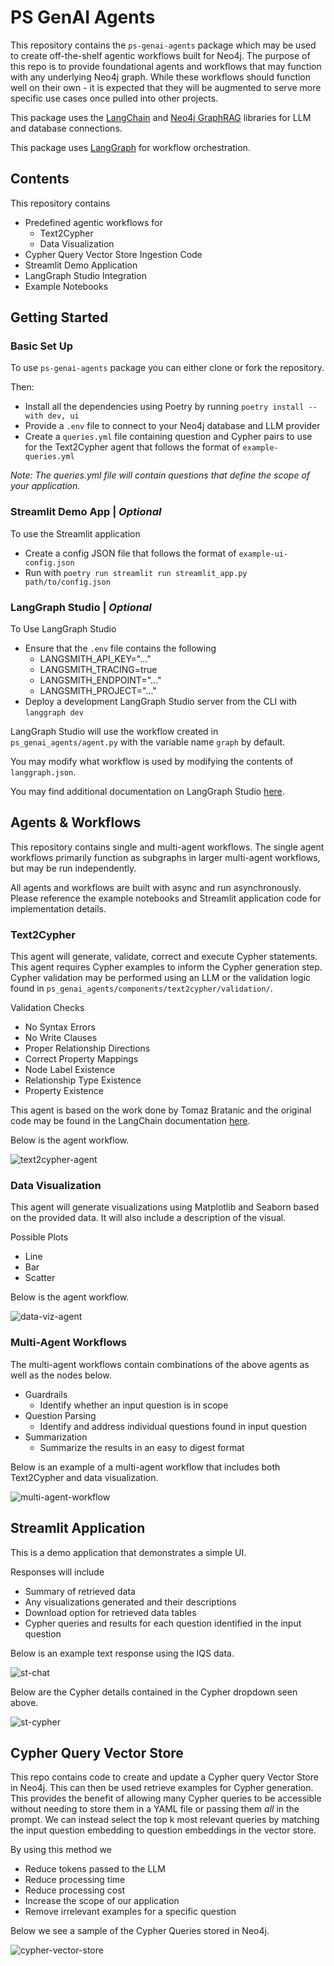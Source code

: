 # PS GenAI Agents

This repository contains the `ps-genai-agents` package which may be used to create off-the-shelf agentic workflows built for Neo4j. The purpose of this repo is to provide foundational agents and workflows that may function with any underlying Neo4j graph. While these workflows should function well on their own - it is expected that they will be augmented to serve more specific use cases once pulled into other projects. 

This package uses the [LangChain](https://github.com/langchain-ai) and [Neo4j GraphRAG](https://github.com/neo4j/neo4j-graphrag-python) libraries for LLM and database connections.

This package uses [LangGraph](https://github.com/langchain-ai/langgraph) for workflow orchestration.

## Contents

This repository contains
* Predefined agentic workflows for 
  * Text2Cypher
  * Data Visualization 
* Cypher Query Vector Store Ingestion Code
* Streamlit Demo Application
* LangGraph Studio Integration
* Example Notebooks

## Getting Started

### Basic Set Up
To use `ps-genai-agents` package you can either clone or fork the repository. 

Then:
* Install all the dependencies using Poetry by running `poetry install --with dev, ui`
* Provide a `.env` file to connect to your Neo4j database and LLM provider
* Create a `queries.yml` file containing question and Cypher pairs to use for the Text2Cypher agent that follows the format of `example-queries.yml`

*Note: The queries.yml file will contain questions that define the scope of your application.*

### Streamlit Demo App | *Optional*
To use the Streamlit application
* Create a config JSON file that follows the format of `example-ui-config.json`
* Run with `poetry run streamlit run streamlit_app.py path/to/config.json`

### LangGraph Studio | *Optional*
To Use LangGraph Studio
* Ensure that the `.env` file contains the following
  * LANGSMITH_API_KEY="..."
  * LANGSMITH_TRACING=true
  * LANGSMITH_ENDPOINT="..."
  * LANGSMITH_PROJECT="..."
* Deploy a development LangGraph Studio server from the CLI with `langgraph dev`

LangGraph Studio will use the workflow created in `ps_genai_agents/agent.py` with the variable name `graph` by default. 

You may modify what workflow is used by modifying the contents of `langgraph.json`.

You may find additional documentation on LangGraph Studio [here](https://langchain-ai.github.io/langgraph/concepts/langgraph_studio/).

## Agents & Workflows

This repository contains single and multi-agent workflows. The single agent workflows primarily function as subgraphs in larger multi-agent workflows, but may be run independently.

All agents and workflows are built with async and run asynchronously. Please reference the example notebooks and Streamlit application code for implementation details.

### Text2Cypher

This agent will generate, validate, correct and execute Cypher statements. 
This agent requires Cypher examples to inform the Cypher generation step. 
Cypher validation may be performed using an LLM or the validation logic found in  `ps_genai_agents/components/text2cypher/validation/`.

Validation Checks
* No Syntax Errors
* No Write Clauses 
* Proper Relationship Directions
* Correct Property Mappings
* Node Label Existence
* Relationship Type Existence
* Property Existence

This agent is based on the work done by Tomaz Bratanic and the original code may be found in the LangChain documentation [here](https://python.langchain.com/docs/tutorials/graph/).

Below is the agent workflow.

![text2cypher-agent](./docs/assets/images/workflows/text2cypher-workflow.png)

### Data Visualization

This agent will generate visualizations using Matplotlib and Seaborn based on the provided data. It will also include a description of the visual.

Possible Plots 
* Line
* Bar
* Scatter

Below is the agent workflow.

![data-viz-agent](./docs/assets/images/workflows/visualization-workflow.png)


### Multi-Agent Workflows

The multi-agent workflows contain combinations of the above agents as well as the nodes below.
* Guardrails
  * Identify whether an input question is in scope
* Question Parsing
  * Identify and address individual questions found in input question
* Summarization
  * Summarize the results in an easy to digest format

Below is an example of a multi-agent workflow that includes both Text2Cypher and data visualization.

![multi-agent-workflow](./docs/assets/images/workflows/text2cypher-with-visualization-workflow-v2.png)


## Streamlit Application

This is a demo application that demonstrates a simple UI.

Responses will include 
* Summary of retrieved data
* Any visualizations generated and their descriptions
* Download option for retrieved data tables
* Cypher queries and results for each question identified in the input question

Below is an example text response using the IQS data.

![st-chat](./docs/assets/images/streamlit/ps-genai-agents-st-qa.png)


Below are the Cypher details contained in the Cypher dropdown seen above.

![st-cypher](./docs/assets/images/streamlit/ps-genai-agents-st-cypher.png)


## Cypher Query Vector Store

This repo contains code to create and update a Cypher query Vector Store in Neo4j. This can then be used retrieve examples for Cypher generation. This provides the benefit of allowing many Cypher queries to be accessible without needing to store them in a YAML file or passing them *all* in the prompt. We can instead select the top k most relevant queries by matching the input question embedding to question embeddings in the vector store. 

By using this method we
* Reduce tokens passed to the LLM
* Reduce processing time
* Reduce processing cost
* Increase the scope of our application
* Remove irrelevant examples for a specific question

Below we see a sample of the Cypher Queries stored in Neo4j.

![cypher-vector-store](./docs/assets/images/vector_store/ps-genai-agents-cypher-vector-store.png)